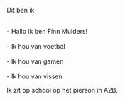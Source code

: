 <heading>Dit ben ik<heading/>

<br>- Hallo ik ben Finn Mulders!<br>
<br>- Ik hou van voetbal<br>
<br>- Ik hou van gamen<br>
<br>- Ik hou van vissen<br>

Ik zit op school op het pierson in A2B.
